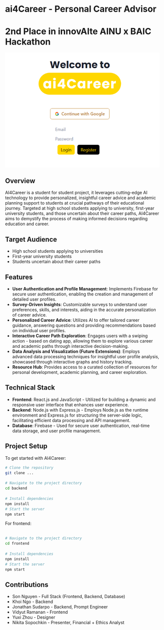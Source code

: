 # ai4Career - Personal Career Advisor 
# 2nd Place in innovAIte AINU x BAIC Hackathon
![Example Image](images/loginui.png "Login UI")

## Overview

AI4Career is a student for student project, it leverages cutting-edge AI technology to provide personalized, insightful career advice and academic planning support to students at crucial pathways of their educational journey. Targeted at high school students applying to university, first-year university students, and those uncertain about their career paths, AI4Career aims to demystify the process of making informed decisions regarding education and career.

## Target Audience

- High school students applying to universities
- First-year university students
- Students uncertain about their career paths

## Features

- **User Authentication and Profile Management**: Implements Firebase for secure user authentication, enabling the creation and management of detailed user profiles.
- **Survey-Driven Insights**: Customizable surveys to understand user preferences, skills, and interests, aiding in the accurate personalization of career advice.
- **Personalized Career Advice**: Utilizes AI to offer tailored career guidance, answering questions and providing recommendations based on individual user profiles.
- **Interactive Career Path Exploration**: Engages users with a swiping action - based on dating app, allowing them to explore various career and academic paths through interactive decision-making.
- **Data Analysis and Visualization (Future Extensions)**: Employs advanced data processing techniques for insightful user profile analysis, showcased through interactive graphs and history tracking.
- **Resource Hub**: Provides access to a curated collection of resources for personal development, academic planning, and career exploration.

## Technical Stack

- **Frontend**: React.js and JavaScript - Utilized for building a dynamic and responsive user interface that enhances user experience.
- **Backend**: Node.js with Express.js - Employs Node.js as the runtime environment and Express.js for structuring the server-side logic, facilitating efficient data processing and API management.
- **Database**: Firebase - Used for secure user authentication, real-time data storage, and user profile management.

## Project Setup

To get started with AI4Career:

```bash
# Clone the repository
git clone ...

# Navigate to the project directory
cd backend

# Install dependencies 
npm install
# Start the server 
npm start
```
For frontend:
```bash

# Navigate to the project directory
cd frontend

# Install dependencies 
npm install
# Start the server 
npm start
```
## Contributions
- Son Nguyen - Full Stack (Frontend, Backend, Database)
- Khoi Ngo - Backend
- Jonathan Sudarpo - Backend, Prompt Engineer
- Vidyut Ramanan - Frontend
- Yuxi Zhou - Designer
- Nikita Sopochkin - Presenter, Financial + Ethics Analyst

